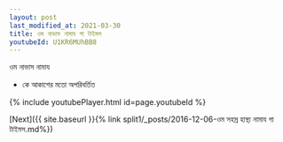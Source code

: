 ```yaml
---
layout: post
last_modified_at: 2021-03-30
title: ওম নাভাস নামায গা টাইমস
youtubeId: U1KR6MUhBB8
---
```

 
 
 ওম নাভাস নামায  
 
 -  কে আকাশের মতো অপরিবর্তিত 
 
  
 
  
 
 
 
 
 
 


{% include youtubePlayer.html id=page.youtubeId %}
 
[Next]({{ site.baseurl }}{% link  split1/_posts/2016-12-06-ওম সহস্র হাস্থ্য নামায গা টাইমস.md%})
 
